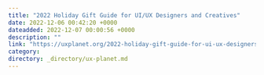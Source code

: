 ```yaml
---
title: "2022 Holiday Gift Guide for UI/UX Designers and Creatives"
date: 2022-12-06 00:42:20 +0000
dateadded: 2022-12-07 00:00:56 +0000
description: ""
link: "https://uxplanet.org/2022-holiday-gift-guide-for-ui-ux-designers-and-creatives-c4048b0e3046?source=rss----819cc2aaeee0---4"
category:
directory: _directory/ux-planet.md
---
```


